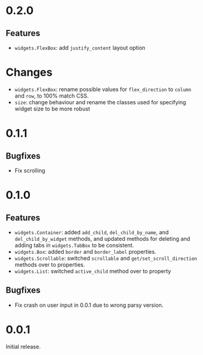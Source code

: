 # 0.2.0

## Features

* `widgets.FlexBox`: add `justify_content` layout option

# Changes

* `widgets.FlexBox`: rename possible values for `flex_direction` to `column` and `row`, to 100% match CSS.
* `size`: change behaviour and rename the classes used for specifying widget size to be more robust

# 0.1.1

## Bugfixes

* Fix scrolling

# 0.1.0

## Features

* `widgets.Container`: added `add_child`, `del_child_by_name`, and `del_child_by_widget` methods, and updated methods for deleting and adding tabs in `widgets.TabBox` to be consistent.
* `widgets.Box`: added `border` and `border_label` properties.
* `widgets.Scrollable`: switched `scrollable` and `get/set_scroll_direction` methods over to properties.
* `widgets.List`: switched `active_child` method over to property

## Bugfixes

* Fix crash on user input in 0.0.1 due to wrong parsy version.

# 0.0.1

Initial release.
